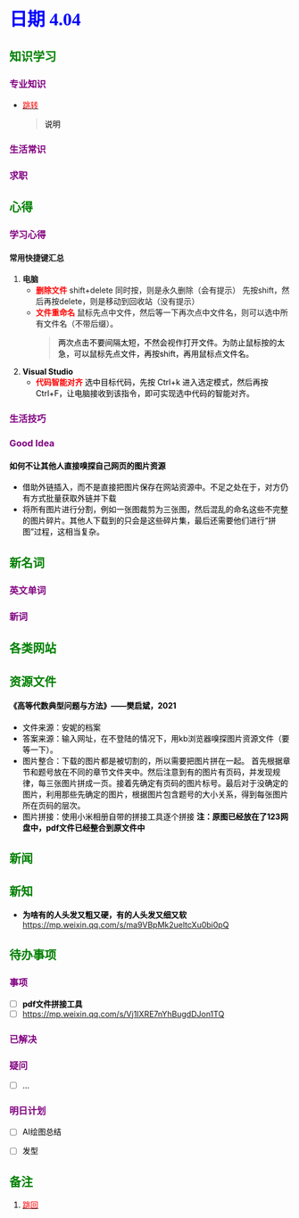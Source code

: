 ## <font color = blue face=楷体 size=6>日期 4.04 </font>

## <font color = green>知识学习 </font>
### <font color = purple>专业知识 </font>
+ <a id = "01-1">  [<font color = red>跳转</font>](#01-2)
   > <font color = o> 说明 </font>
### <font color = purple>生活常识 </font>

### <font color = purple>求职 </font>



## <font color = green>心得 </font>
### <font color = purple>学习心得 </font>
#### 常用快捷键汇总
1. **电脑**  
	+ <font color =red>**删除文件**</font> 
	shift+delete 同时按，则是永久删除（会有提示）
	先按shift，然后再按delete，则是移动到回收站（没有提示）
	+ <font color =red>**文件重命名**</font>
	鼠标先点中文件，然后等一下再次点中文件名，则可以选中所有文件名（不带后缀）。
		> <font color =o> 两次点击不要间隔太短，不然会视作打开文件。为防止鼠标按的太急，可以鼠标先点文件，再按shift，再用鼠标点文件名。
2. **Visual Studio**  
	+ <font color =red>**代码智能对齐**</font>
	选中目标代码，先按 Ctrl+k 进入选定模式，然后再按Ctrl+F，让电脑接收到该指令，即可实现选中代码的智能对齐。
### <font color = purple>生活技巧 </font>

### <font color = purple>Good Idea </font>
#### 如何不让其他人直接嗅探自己网页的图片资源
+ 借助外链插入，而不是直接把图片保存在网站资源中。不足之处在于，对方仍有方式批量获取外链并下载  
+ 将所有图片进行分割，例如一张图裁剪为三张图，然后混乱的命名这些不完整的图片碎片。其他人下载到的只会是这些碎片集，最后还需要他们进行“拼图”过程，这相当复杂。

## <font color = green>新名词 </font>
### <font color = purple>英文单词 </font>
### <font color = purple>新词 </font>



## <font color = green>各类网站 </font>


## <font color = green>资源文件 </font>
#### 《高等代数典型问题与方法》——樊启斌，2021
+ 文件来源：安妮的档案
+ 答案来源：输入网址，在不登陆的情况下，用kb浏览器嗅探图片资源文件（要等一下）。
+ 图片整合：下载的图片都是被切割的，所以需要把图片拼在一起。
	首先根据章节和题号放在不同的章节文件夹中。然后注意到有的图片有页码，并发现规律，每三张图片拼成一页。接着先确定有页码的图片标号。最后对于没确定的图片，利用那些先确定的图片，根据图片包含题号的大小关系，得到每张图片所在页码的层次。
+ 图片拼接：使用小米相册自带的拼接工具逐个拼接
**注：原图已经放在了123网盘中，pdf文件已经整合到原文件中**


## <font color = green>新闻 </font>


## <font color = green>新知 </font>
+ **为啥有的人头发又粗又硬，有的人头发又细又软**  
	https://mp.weixin.qq.com/s/ma9VBpMk2ueltcXu0bi0pQ


## <font color = green>待办事项 </font>
### <font color = purple>事项 </font>
- [ ] **pdf文件拼接工具**
- [ ] https://mp.weixin.qq.com/s/Vj1IXRE7nYhBugdDJon1TQ
### <font color = purple>已解决 </font>
### <font color = purple>疑问 </font>
- [ ] ...
### <font color = purple>明日计划 </font>
- [ ] AI绘图总结
- [ ] 发型


## <font color = green>备注 </font>
  1. <a id ="01-2">[<font color = red>跳回</font>](#01-1)




<!--stackedit_data:
eyJoaXN0b3J5IjpbLTEzNjUzOTg0MTEsLTUwNTUxNTY0LDE1ND
QwNjY4NDMsNzAxMzY3NTgsLTEzNDM5Nzc4MSwxMzQ3Njc2MDQw
LC0xMTU3MzExNzIyLC01ODAzOTk3MywtNzM1ODM2Nzk2LDE5OD
g2MjMyNjEsNzY0NTg1MjA0LDYzODMyMTE5OSwyMDU3MTcyNzQ2
XX0=
-->